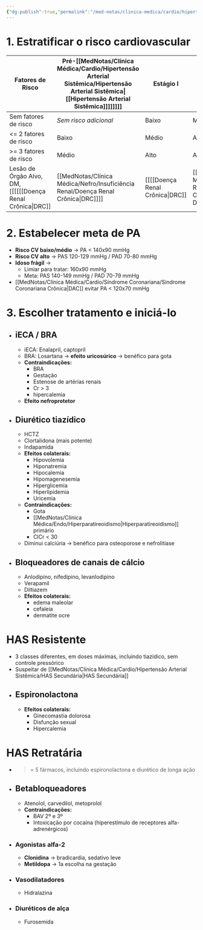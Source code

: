```yaml
---
{"dg-publish":true,"permalink":"/med-notas/clinica-medica/cardio/hipertensao-arterial-sistemica/tratamento-da-has/"}
---
```


# 1. Estratificar o risco cardiovascular

| Fatores de Risco | Pré-[[MedNotas/Clínica Médica/Cardio/Hipertensão Arterial Sistêmica/Hipertensão Arterial Sistêmica\|[[Hipertensão Arterial Sistêmica]]]]]]]] | Estágio I | Estágio II | Estágio III |
| ---- | ---- | ---- | ---- | ---- |
| Sem fatores de risco | *Sem risco adicional* | Baixo | Médio | Alto |
| <= 2 fatores de risco | Baixo | Médio | Alto | Alto |
| >= 3 fatores de risco | Médio | Alto | Alto | Alto |
| Lesão de Órgão Alvo, DM, [[[[[[Doença Renal Crônica\|DRC]]|[[MedNotas/Clínica Médica/Nefro/Insuficiência Renal/Doença Renal Crônica\|DRC]]]]|[[[[Doença Renal Crônica\|DRC]]|[[MedNotas/Clínica Médica/Nefro/Insuficiência Renal/Doença Renal Crônica\|DRC]]]]]] III, Doença Cardiovascular | Alto | Alto | Alto | Alto |
# 2. Estabelecer meta de PA
- **Risco CV baixo/médio** -> PA < 140x90 mmHg
- **Risco CV alto** -> PAS 120-129 mmHg / PAD 70-80 mmHg
- **Idoso frágil**  ->
	- Limiar para tratar: 160x90 mmHg
	- Meta: PAS 140-149 mmHg / PAD 70-79 mmHg
- [[MedNotas/Clínica Médica/Cardio/Síndrome Coronariana/Síndrome Coronariana Crônica\|DAC]] evitar PA < 120x70 mmHg

# 3. Escolher tratamento e iniciá-lo
- ## iECA / BRA
	- iECA: Enalapril, captopril
	- BRA: Losartana -> **efeito uricosúrico** -> benéfico para gota
	- **Contraindicações:**
		- BRA
		- Gestação
		- Estenose de artérias renais
		- Cr > 3
		- hipercalemia
	- **Efeito nefroprotetor**

- ## Diurético tiazídico
	- HCTZ
	- Clortalidona (mais potente)
	- Indapamida
	- **Efeitos colaterais:** 
		- Hipovolemia
		- Hiponatremia
		- Hipocalemia
		- Hipomagenesemia
		- Hiperglicemia
		- Hiperlipidemia
		- Uricemia
	- **Contraindicações:**
		- Gota
		- [[MedNotas/Clínica Médica/Endo/Hiperparatireoidismo\|Hiperparatireoidismo]] primário
		- ClCr < 30
	-  Diminui calciúria -> benéfico para osteoporose e nefrolitíase
- ## Bloqueadores de canais de cálcio
	- Anlodipino, nifedipino, levanlodipino
	- Verapamil
	- Diltiazem
	- **Efeitos colaterais:**
		- edema maleolar
		- cefaleia
		- dermatite ocre

# HAS Resistente
- 3 classes diferentes, em doses máximas, incluindo tiazídico, sem controle pressórico
- Suspeitar de [[MedNotas/Clínica Médica/Cardio/Hipertensão Arterial Sistêmica/HAS Secundária\|HAS Secundária]]
- ## Espironolactona
	- **Efeitos colaterais:**
		- Ginecomastia dolorosa
		- Disfunção sexual
		- Hipercalemia
# HAS Retratária
- >= 5 fármacos, incluindo espironolactona e diurético de longa ação
- ## Betabloqueadores
	- Atenolol, carvedilol, metoprolol
	- **Contraindicações:** 
		- BAV 2º e 3º
		- Intoxicação por cocaína (hiperestímulo de receptores alfa-adrenérgicos)
- ### Agonistas alfa-2
	- **Clonidina** -> bradicardia, sedativo leve
	- **Metildopa** -> 1a escolha na gestação
- ### Vasodilatadores
	- Hidralazina
- ### Diuréticos de alça
	- Furosemida
